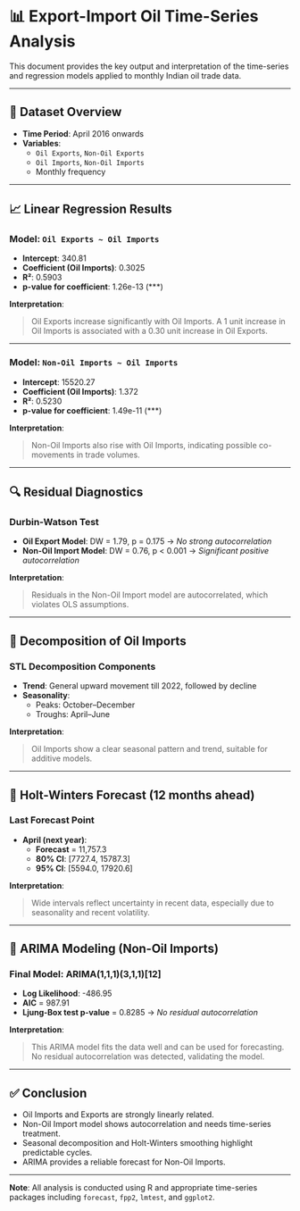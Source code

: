 # 📊 Export-Import Oil Time-Series Analysis

This document provides the key output and interpretation of the time-series and regression models applied to monthly Indian oil trade data.

---

## 📌 Dataset Overview

- **Time Period**: April 2016 onwards
- **Variables**:
  - `Oil Exports`, `Non-Oil Exports`
  - `Oil Imports`, `Non-Oil Imports`
  - Monthly frequency

---

## 📈 Linear Regression Results

### Model: `Oil Exports ~ Oil Imports`

- **Intercept**: 340.81  
- **Coefficient (Oil Imports)**: 0.3025  
- **R²**: 0.5903  
- **p-value for coefficient**: 1.26e-13 (***)

**Interpretation**:  
> Oil Exports increase significantly with Oil Imports. A 1 unit increase in Oil Imports is associated with a 0.30 unit increase in Oil Exports.

---

### Model: `Non-Oil Imports ~ Oil Imports`

- **Intercept**: 15520.27  
- **Coefficient (Oil Imports)**: 1.372  
- **R²**: 0.5230  
- **p-value for coefficient**: 1.49e-11 (***)

**Interpretation**:  
> Non-Oil Imports also rise with Oil Imports, indicating possible co-movements in trade volumes.

---

## 🔍 Residual Diagnostics

### Durbin-Watson Test

- **Oil Export Model**: DW = 1.79, p = 0.175 → *No strong autocorrelation*  
- **Non-Oil Import Model**: DW = 0.76, p < 0.001 → *Significant positive autocorrelation*

**Interpretation**:  
> Residuals in the Non-Oil Import model are autocorrelated, which violates OLS assumptions.

---

## 🔄 Decomposition of Oil Imports

### STL Decomposition Components

- **Trend**: General upward movement till 2022, followed by decline  
- **Seasonality**:  
  - Peaks: October–December  
  - Troughs: April–June

**Interpretation**:  
> Oil Imports show a clear seasonal pattern and trend, suitable for additive models.

---

## 🔮 Holt-Winters Forecast (12 months ahead)

### Last Forecast Point

- **April (next year)**:  
  - **Forecast** = 11,757.3  
  - **80% CI**: [7727.4, 15787.3]  
  - **95% CI**: [5594.0, 17920.6]

**Interpretation**:  
> Wide intervals reflect uncertainty in recent data, especially due to seasonality and recent volatility.

---

## 🔧 ARIMA Modeling (Non-Oil Imports)

### Final Model: ARIMA(1,1,1)(3,1,1)[12]

- **Log Likelihood**: -486.95  
- **AIC** = 987.91  
- **Ljung-Box test p-value** = 0.8285 → *No residual autocorrelation*

**Interpretation**:  
> This ARIMA model fits the data well and can be used for forecasting. No residual autocorrelation was detected, validating the model.

---

## ✅ Conclusion

- Oil Imports and Exports are strongly linearly related.
- Non-Oil Import model shows autocorrelation and needs time-series treatment.
- Seasonal decomposition and Holt-Winters smoothing highlight predictable cycles.
- ARIMA provides a reliable forecast for Non-Oil Imports.

---

**Note**: All analysis is conducted using R and appropriate time-series packages including `forecast`, `fpp2`, `lmtest`, and `ggplot2`.
